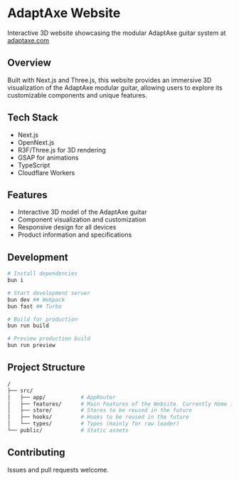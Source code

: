 # AdaptAxe Website

Interactive 3D website showcasing the modular AdaptAxe guitar system at [adaptaxe.com](https://adaptaxe.com)

## Overview

Built with Next.js and Three.js, this website provides an immersive 3D visualization of the AdaptAxe modular guitar, allowing users to explore its customizable components and unique features.

## Tech Stack

- Next.js
- OpenNext.js
- R3F/Three.js for 3D rendering
- GSAP for animations
- TypeScript
- Cloudflare Workers

## Features

- Interactive 3D model of the AdaptAxe guitar
- Component visualization and customization
- Responsive design for all devices
- Product information and specifications

## Development

```bash
# Install dependencies
bun i

# Start development server
bun dev ## Webpack
bun fast ## Turbo

# Build for production
bun run build

# Preview production build
bun run preview
```

## Project Structure

```bash
/
├── src/
│   ├── app/           # AppRouter
│   ├── features/      # Main Features of the Website. Currently Home is the only one in use.
│   ├── store/         # Stores to be reused in the future
│   ├── hooks/         # Hooks to be reused in the future
│   └── types/         # Types (mainly for raw loader)
└── public/            # Static assets
```

## Contributing

Issues and pull requests welcome.
